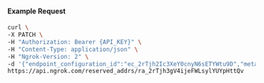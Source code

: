 <!-- Code generated for API Clients. DO NOT EDIT. -->

#### Example Request

```bash
curl \
-X PATCH \
-H "Authorization: Bearer {API_KEY}" \
-H "Content-Type: application/json" \
-H "Ngrok-Version: 2" \
-d '{"endpoint_configuration_id":"ec_2rTjh2Ic3XeY0cnyN6sETYWtu9D","metadata":"{\"proto\": \"ssh\"}"}' \
https://api.ngrok.com/reserved_addrs/ra_2rTjh3gV4ijeFWLsylYUYpHttQv
```
